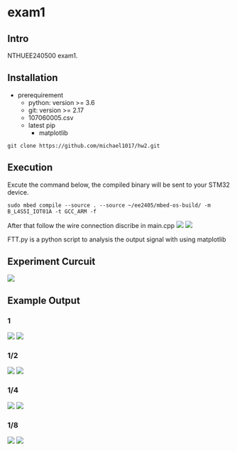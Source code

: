 # exam1
## Intro
NTHUEE240500 exam1.
## Installation
* prerequirement
	* python: version >= 3.6
	* git: version >= 2.17
	* 107060005.csv
	* latest pip
	    * matplotlib
```
git clone https://github.com/michael1017/hw2.git
```

## Execution
Excute the command below, the compiled binary will be sent to your STM32 device.
```
sudo mbed compile --source . --source ~/ee2405/mbed-os-build/ -m B_L4S5I_IOT01A -t GCC_ARM -f
``` 
After that follow the wire connection discribe in main.cpp
![](https://i.imgur.com/y8khUTG.png)
![](https://i.imgur.com/Lo8KuDG.jpg)

FTT.py is a python script to analysis the output signal with using matplotlib

## Experiment Curcuit
![](https://i.imgur.com/sVkzQuH.jpg)

## Example Output

### 1
![](https://i.imgur.com/M3UhYBi.png)
![](https://i.imgur.com/ez0PA6p.png)


### 1/2
![](https://i.imgur.com/DtKOVvL.png)
![](https://i.imgur.com/jEkc4Ok.png)


### 1/4
![](https://i.imgur.com/P2fpbGE.png)
![](https://i.imgur.com/ZYQCNjm.png)


### 1/8
![](https://i.imgur.com/ZTBqTJF.png)
![](https://i.imgur.com/NZcIjHW.png)



